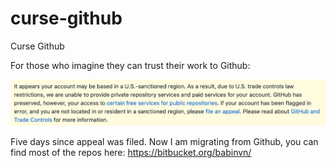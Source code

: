 # curse-github
Curse Github

For those who imagine they can trust their work to Github:

![Screenshot](Screenshot.png)

Five days since appeal was filed. Now I am migrating from Github, you can find most of the repos here: https://bitbucket.org/babinvn/
